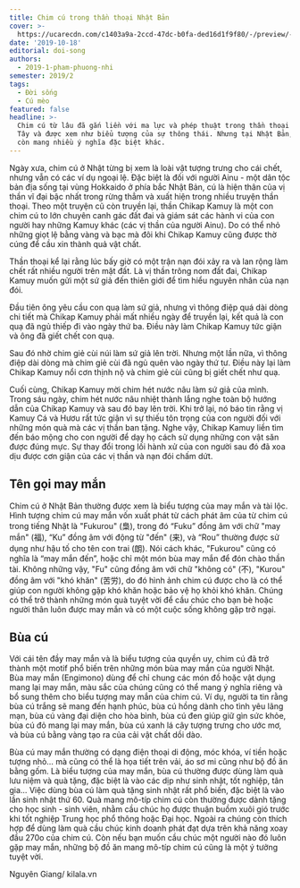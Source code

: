 ```yaml
---
title: Chim cú trong thần thoại Nhật Bản
cover: >-
  https://ucarecdn.com/c1403a9a-2ccd-47dc-b0fa-ded16d1f9f80/-/preview/-/rotate/270/
date: '2019-10-18'
editorial: doi-song
authors:
  - 2019-1-pham-phuong-nhi
semester: 2019/2
tags:
  - Đời sống
  - Cú mèo
featured: false
headline: >-
  Chim cú từ lâu đã gắn liền với ma lực và phép thuật trong thần thoại phương
  Tây và được xem như biểu tượng của sự thông thái. Nhưng tại Nhật Bản, chim cú
  còn mang nhiều ý nghĩa đặc biệt khác.
---
```

Ngày xưa, chim cú ở Nhật từng bị xem là loài vật tượng trưng cho cái chết, nhưng vẫn có các ví dụ ngoại lệ. Đặc biệt là đối với người Ainu - một dân tộc bản địa sống tại vùng Hokkaido ở phía bắc Nhật Bản, cú là hiện thân của vị thần vĩ đại bậc nhất trong rừng thẳm và xuất hiện trong nhiều truyện thần thoại. Theo một truyện cũ còn truyền lại, thần Chikap Kamuy là một con chim cú to lớn chuyên canh gác đất đai và giám sát các hành vi của con người hay những Kamuy khác (các vị thần của người Ainu). Do có thể nhỏ những giọt lệ bằng vàng và bạc mà đôi khi Chikap Kamuy cũng được thờ cúng để cầu xin thành quả vật chất.



Thần thoại kể lại rằng lúc bấy giờ có một trận nạn đói xảy ra và lan rộng làm chết rất nhiều người trên mặt đất. Là vị thần trông nom đất đai, Chikap Kamuy muốn gửi một sứ giả đến thiên giới để tìm hiểu nguyên nhân của nạn đói.



Đầu tiên ông yêu cầu con quạ làm sứ giả, nhưng vì thông điệp quá dài dòng chi tiết mà Chikap Kamuy phải mất nhiều ngày để truyền lại, kết quả là con quạ đã ngủ thiếp đi vào ngày thứ ba. Điều này làm Chikap Kamuy tức giận và ông đã giết chết con quạ.



Sau đó nhờ chim giẻ cùi núi làm sứ giả lên trời. Nhưng một lần nữa, vì thông điệp dài dòng mà chim giẻ cùi đã ngủ quên vào ngày thứ tư. Điều này lại làm Chikap Kamuy nổi cơn thịnh nộ và chim giẻ cùi cũng bị giết chết như quạ.



Cuối cùng, Chikap Kamuy mời chim hét nước nâu làm sứ giả của mình. Trong sáu ngày, chim hét nước nâu nhiệt thành lắng nghe toàn bộ hướng dẫn của Chikap Kamuy và sau đó bay lên trời. Khi trở lại, nó báo tin rằng vị Kamuy Cá và Hươu rất tức giận vì sự thiếu tôn trọng của con người đối với những món quà mà các vị thần ban tặng. Nghe vậy, Chikap Kamuy liền tìm đến báo mộng cho con người để dạy họ cách sử dụng những con vật săn được đúng mực. Sự thay đổi trong lối hành xử của con người sau đó đã xoa dịu được cơn giận của các vị thần và nạn đói chấm dứt.



## Tên gọi may mắn

Chim cú ở Nhật Bản thường được xem là biểu tượng của may mắn và tài lộc. Hình tượng chim cú may mắn vốn xuất phát từ cách phát âm của từ chim cú trong tiếng Nhật là "Fukurou" (梟), trong đó “Fuku” đồng âm với chữ "may mắn" (福), “Ku” đồng âm với động từ "đến" (来), và “Rou” thường được sử dụng như hậu tố cho tên con trai (朗). Nói cách khác, "Fukurou" cũng có nghĩa là “may mắn đến”, hoặc chỉ một món bùa may mắn để đón chào thần tài. Không những vậy, "Fu" cũng đồng âm với chữ "không có" (不), "Kurou" đồng âm với "khó khăn" (苦労), do đó hình ảnh chim cú được cho là có thể giúp con người không gặp khó khăn hoặc bảo vệ họ khỏi khó khăn. Chúng có thể trở thành những món quà tuyệt vời để cầu chúc cho bạn bè hoặc người thân luôn được may mắn và có một cuộc sống không gặp trở ngại.



## Bùa cú

Với cái tên đầy may mắn và là biểu tượng của quyền uy, chim cú đã trở thành một motif phổ biến trên những món bùa may mắn của người Nhật. Bùa may mắn (Engimono) dùng để chỉ chung các món đồ hoặc vật dụng mang lại may mắn, màu sắc của chúng cũng có thể mang ý nghĩa riêng và bổ sung thêm cho biểu tượng may mắn của chim cú. Ví dụ, người ta tin rằng bùa cú trắng sẽ mang đến hạnh phúc, bùa cú hồng dành cho tình yêu lãng mạn, bùa cú vàng đại diện cho hòa bình, bùa cú đen giúp giữ gìn sức khỏe, bùa cú đỏ mang lại may mắn, bùa cú xanh lá cây tượng trưng cho ước mơ, và bùa cú bằng vàng tạo ra của cải vật chất dồi dào.



Bùa cú may mắn thường có dạng điện thoại di động, móc khóa, ví tiền hoặc tượng nhỏ… mà cũng có thể là họa tiết trên vải, áo sơ mi cũng như bộ đồ ăn bằng gốm. Là biểu tượng của may mắn, bùa cú thường được dùng làm quà lưu niệm và quà tặng, đặc biệt là vào các dịp như sinh nhật, tốt nghiệp, tân gia… Việc dùng bùa cú làm quà tặng sinh nhật rất phổ biến, đặc biệt là vào lần sinh nhật thứ 60. Quà mang mô-típ chim cú còn thường được dành tặng cho học sinh - sinh viên, nhằm cầu chúc họ được thuận buồm xuôi gió trước khi tốt nghiệp Trung học phổ thông hoặc Đại học. Ngoài ra chúng còn thích hợp để dùng làm quà cầu chúc kinh doanh phát đạt dựa trên khả năng xoay đầu 270o của chim cú. Còn nếu bạn muốn cầu chúc một người nào đó luôn gặp may mắn, những bộ đồ ăn mang mô-típ chim cú cũng là một ý tưởng tuyệt vời.



Nguyên Giang/ kilala.vn
